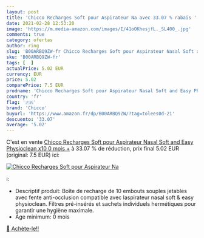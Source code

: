 ```yaml
---
layout: post
title: 'Chicco Recharges Soft pour Aspirateur Na avec 33.07 % rabais '
date: 2021-02-28 12:53:20
image: 'https://m.media-amazon.com/images/I/41oOKhesjfL._SL400_.jpg'
comments: true
category: ofertas
author: ring
slug: 'B00ARBQ9ZW-fr Chicco Recharges Soft pour Aspirateur Nasal Soft and Easy...'
sku: 'B00ARBQ9ZW-fr'
tags: [  ]
actualPrice: 5.02 EUR
currency: EUR
price: 5.02
comparePrice: 7.5 EUR
prodname: 'Chicco Recharges Soft pour Aspirateur Nasal Soft and Easy Physioclean x10  0 mois +'
country: 'fr'
flag: '🇫🇷'
brand: 'Chicco'
buyurl: 'https://www.amazon.fr/dp/B00ARBQ9ZW/?tag=tolees0d-21'
descuento: '33.07'
average: '5.02'
---
```


C'est en vente [Chicco Recharges Soft pour Aspirateur Nasal Soft and Easy Physioclean x10  0 mois +](https://www.amazon.fr/dp/B00ARBQ9ZW/?tag=tolees0d-21)  à  33.07 % de réduction, prix final  5.02 EUR (original: 7.5 EUR) ici:

[![Chicco Recharges Soft pour Aspirateur Na](https://m.media-amazon.com/images/I/41oOKhesjfL._SL400_.jpg)](https://www.amazon.fr/dp/B00ARBQ9ZW/?tag=tolees0d-21)

ℹ️:

- Descriptif produit: Boîte de recharge de 10 embouts souples jetables avec fente anti-occlusion compatible avec laspirateur nasal soft & easy physioclean. Filtres pré-insérés et sachets individuels hermétiques pour garantir une hygiène maximale.
- Age minimum: 0 mois

[🛒 Achète-le!!](https://www.amazon.fr/dp/B00ARBQ9ZW/?tag=tolees0d-21)
